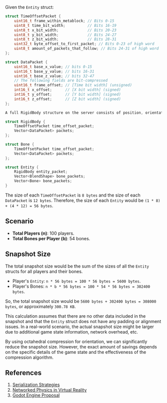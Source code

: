 Given the `Entity` struct:

```cpp
struct TimeOffsetPacket {
    uint16_t frame_within_metablock; // Bits 0-15
    uint8_t time_bit_width;          // Bits 16-19
    uint8_t x_bit_width;             // Bits 20-23
    uint8_t y_bit_width;             // Bits 24-27
    uint8_t z_bit_width;             // Bits 28-31
    uint32_t byte_offset_to_first_packet; // Bits 0-23 of high word
    uint8_t amount_of_packets_that_follow; // Bits 24-31 of high word
};

struct DataPacket {
    uint16_t base_x_value; // bits 0-15
    uint16_t base_y_value; // bits 16-31
    uint16_t base_z_value; // bits 32-47
    // The following fields are bit-compressed
    uint16_t frame_offset; // [Time bit width] (unsigned)
    int16_t x_offset;      // [X bit width] (signed)
    int16_t y_offset;      // [Y bit width] (signed)
    int16_t z_offset;      // [Z bit width] (signed)
};

A full RigidBody structure on the server consists of position, orientation, linear_velocity and angular_velocity. Rotation is stored as x/y is an octahedral normal storing axis, while z is the rotation. Converting from this to quaternion is extremely efficient.

struct RigidBody {
    TimeOffsetPacket time_offset_packet;
    Vector<DataPacket> packets;
};

struct Bone {
    TimeOffsetPacket time_offset_packet;
    Vector<DataPacket> packets;
};

struct Entity {
    RigidBody entity_packet;
    Vector<BlendShape> bone_packets;
    Vector<Bone> bone_packets;
}

```

The size of each `TimeOffsetPacket` is `8 bytes` and the size of each `DataPacket` is `12 bytes`. Therefore, the size of each `Entity` would be `(1 * 8) + (4 * 12) = 56 bytes`.

## Scenario

- **Total Players (n)**: 100 players.
- **Total Bones per Player (b)**: 54 bones.

## Snapshot Size

The total snapshot size would be the sum of the sizes of all the `Entity` structs for all players and their bones.

- Player's `Entity`: `n * 56 bytes = 100 * 56 bytes = 5600 bytes`.
- Player's Bones: `n * b * 56 bytes = 100 * 54 * 56 bytes = 302400 bytes`.

So, the total snapshot size would be `5600 bytes + 302400 bytes = 308000 bytes`, or approximately `300.78 KB`.

This calculation assumes that there are no other data included in the snapshot and that the `Entity` struct does not have any padding or alignment issues. In a real-world scenario, the actual snapshot size might be larger due to additional game state information, network overhead, etc.

By using octahedral compression for orientation, we can significantly reduce the snapshot size. However, the exact amount of savings depends on the specific details of the game state and the effectiveness of the compression algorithm.

## References

1. [Serialization Strategies](https://gafferongames.com/post/serialization_strategies/)
2. [Networked Physics in Virtual Reality](https://www.youtube.com/watch?v=sx4IIQL0x7c)
3. [Godot Engine Proposal](https://github.com/godotengine/godot-proposals/issues/3375)
